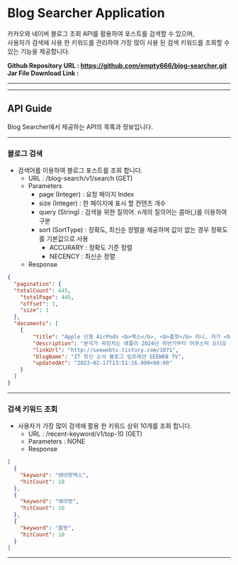 Blog Searcher Application
==========================


카카오와 네이버 블로그 조회 API를 활용하여 포스트를 검색할 수 있으며,  
사용자가 검색에 사용 한 키워드를 관리하여 가장 많이 사용 된 검색 키워드를 조회할 수 있는 기능을 제공합니다.


**Github Repository URL : https://github.com/empty666/blog-searcher.git**  
**Jar File Download Link :**
- - -
- - -
## API Guide
Blog Searcher에서 제공하는 API의 목록과 정보입니다.
- - -
### 블로그 검색

* 검색어를 이용하여 블로그 포스트를 조회 합니다.
  * URL : /blog-search/v1/search (GET)
  * Parameters
    * page (Integer) : 요청 페이지 Index
    * size (Integer) : 한 페이지에 표시 할 컨텐츠 개수
    * query (String) : 검색을 위한 질의어. n개의 질의어는 콤마(,)를 이용하여 구분
    * sort (SortType) : 정확도, 최신순 정렬을 제공하며 값이 없는 경우 정확도를 기본값으로 사용
      * ACCURARY : 정확도 기준 정렬
      * NECENCY : 최신순 정렬
  * Response
```json
{
  "pagination": {
  "totalCount": 445,
    "totalPage": 445,
    "offset": 1,
    "size": 1
  },
  "documents": [
    {
        "title": "Apple 신형 AirPods <b>맥스</b>, <b>홈팟</b> 미니, 저가 <b>에어</b><b>팟</b> 2024년 하반기 양산 시작",
        "description": "분석가 궈밍치는 애플이 2024년 하반기부터 어쿠스틱 오디오 제품을 새로 고칠 것으로 기대한다고 말했다. 구체적으로 Kuo는 <b>에어</b><b>팟</b> <b>맥스</b>의 새로운 모델과 2세대 <b>홈팟</b> 미니, 그리고 저가형 <b>에어</b><b>팟</b> 모델이 양산에 들어갈 것으로 예상하고 있다. 이 제품들의 출하는 2024년 말에서 2025년 상반기 사이에 고객들에게 출시될...",
        "linkUrl": "http://seewebtv.tistory.com/1871",
        "blogName": "IT 최신 소식 블로그 임프레션 SEEWEB TV",
        "updatedAt": "2023-02-17T13:51:16.000+00:00"
    }
  ]
}
```

---
### 검색 키워드 조회
* 사용자가 가장 많이 검색에 활용 한 키워드 상위 10개를 조회 합니다.
    * URL : /recent-keyword/v1/top-10 (GET)
    * Parameters : NONE
    * Response
```json
[
  {
    "keyword": "에어팟맥스",
    "hitCount": 10
  },
  {
    "keyword": "에어팟",
    "hitCount": 10
  },
  {
    "keyword": "홈팟",
    "hitCount": 10
  }
]
```
- - -


